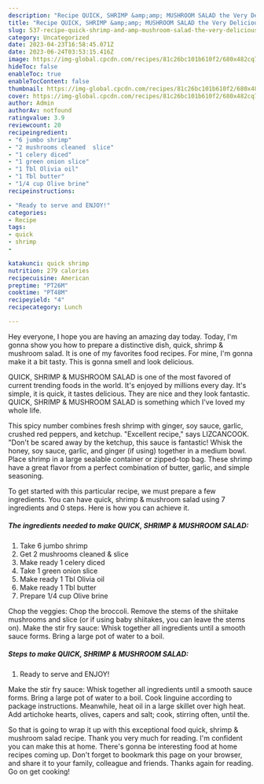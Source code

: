 ```yaml
---
description: "Recipe QUICK, SHRIMP &amp;amp; MUSHROOM SALAD the Very Delicious"
title: "Recipe QUICK, SHRIMP &amp;amp; MUSHROOM SALAD the Very Delicious"
slug: 537-recipe-quick-shrimp-and-amp-mushroom-salad-the-very-delicious
category: Uncategorized
date: 2023-04-23T16:58:45.071Z
date: 2023-06-24T03:53:15.416Z
image: https://img-global.cpcdn.com/recipes/81c26bc101b610f2/680x482cq70/quick-shrimp-mushroom-salad-recipe-main-photo.jpg
hideToc: false
enableToc: true
enableTocContent: false
thumbnail: https://img-global.cpcdn.com/recipes/81c26bc101b610f2/680x482cq70/quick-shrimp-mushroom-salad-recipe-main-photo.jpg
cover: https://img-global.cpcdn.com/recipes/81c26bc101b610f2/680x482cq70/quick-shrimp-mushroom-salad-recipe-main-photo.jpg
author: Admin
authorAv: notfound
ratingvalue: 3.9
reviewcount: 20
recipeingredient:
- "6 jumbo shrimp"
- "2 mushrooms cleaned  slice"
- "1 celery diced"
- "1 green onion slice"
- "1 Tbl Olivia oil"
- "1 Tbl butter"
- "1/4 cup Olive brine"
recipeinstructions:

- "Ready to serve and ENJOY!"
categories:
- Recipe
tags:
- quick
- shrimp
- 

katakunci: quick shrimp  
nutrition: 279 calories
recipecuisine: American
preptime: "PT26M"
cooktime: "PT48M"
recipeyield: "4"
recipecategory: Lunch

---
```



Hey everyone, I hope you are having an amazing day today. Today, I'm gonna show you how to prepare a distinctive dish, quick, shrimp &amp; mushroom salad. It is one of my favorites food recipes. For mine, I'm gonna make it a bit tasty. This is gonna smell and look delicious.

QUICK, SHRIMP &amp; MUSHROOM SALAD is one of the most favored of current trending foods in the world. It's enjoyed by millions every day. It's simple, it is quick, it tastes delicious. They are nice and they look fantastic. QUICK, SHRIMP &amp; MUSHROOM SALAD is something which I've loved my whole life.

This spicy number combines fresh shrimp with ginger, soy sauce, garlic, crushed red peppers, and ketchup. &#34;Excellent recipe,&#34; says LIZCANCOOK. &#34;Don&#39;t be scared away by the ketchup, this sauce is fantastic! Whisk the honey, soy sauce, garlic, and ginger (if using) together in a medium bowl. Place shrimp in a large sealable container or zipped-top bag. These shrimp have a great flavor from a perfect combination of butter, garlic, and simple seasoning.


To get started with this particular recipe, we must prepare a few ingredients. You can have quick, shrimp &amp; mushroom salad using 7 ingredients and 0 steps. Here is how you can achieve it.

<!--inarticleads1-->

##### The ingredients needed to make QUICK, SHRIMP &amp; MUSHROOM SALAD:

1. Take 6 jumbo shrimp
1. Get 2 mushrooms cleaned &amp; slice
1. Make ready 1 celery diced
1. Take 1 green onion slice
1. Make ready 1 Tbl Olivia oil
1. Make ready 1 Tbl butter
1. Prepare 1/4 cup Olive brine


Chop the veggies: Chop the broccoli. Remove the stems of the shiitake mushrooms and slice (or if using baby shiitakes, you can leave the stems on). Make the stir fry sauce: Whisk together all ingredients until a smooth sauce forms. Bring a large pot of water to a boil. 

<!--inarticleads2-->

##### Steps to make QUICK, SHRIMP &amp; MUSHROOM SALAD:


1. Ready to serve and ENJOY!

Make the stir fry sauce: Whisk together all ingredients until a smooth sauce forms. Bring a large pot of water to a boil. Cook linguine according to package instructions. Meanwhile, heat oil in a large skillet over high heat. Add artichoke hearts, olives, capers and salt; cook, stirring often, until the. 

So that is going to wrap it up with this exceptional food quick, shrimp &amp; mushroom salad recipe. Thank you very much for reading. I'm confident you can make this at home. There's gonna be interesting food at home recipes coming up. Don't forget to bookmark this page on your browser, and share it to your family, colleague and friends. Thanks again for reading. Go on get cooking!
